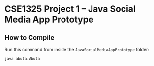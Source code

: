 # CSE1325 Project 1 – Java Social Media App Prototype

## How to Compile

Run this command from inside the `JavaSocialMediaAppPrototype` folder:

```bash
java abuta.Abuta
